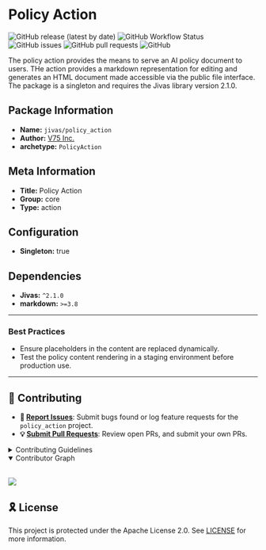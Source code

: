 # Policy Action

![GitHub release (latest by date)](https://img.shields.io/github/v/release/TrueSelph/policy_action)
![GitHub Workflow Status](https://img.shields.io/github/actions/workflow/status/TrueSelph/policy_action/test-action.yaml)
![GitHub issues](https://img.shields.io/github/issues/TrueSelph/policy_action)
![GitHub pull requests](https://img.shields.io/github/issues-pr/TrueSelph/policy_action)
![GitHub](https://img.shields.io/github/license/TrueSelph/policy_action)

The policy action provides the means to serve an AI policy document to users. THe action provides a markdown representation for editing and generates an HTML document made accessible via the public file interface. The package is a singleton and requires the Jivas library version 2.1.0.

## Package Information

- **Name:** `jivas/policy_action`
- **Author:** [V75 Inc.](https://v75inc.com/)
- **archetype:** `PolicyAction`

## Meta Information

- **Title:** Policy Action
- **Group:** core
- **Type:** action

## Configuration

- **Singleton:** true

## Dependencies
- **Jivas:** `^2.1.0`
- **markdown:** `>=3.8`

---

### Best Practices
- Ensure placeholders in the content are replaced dynamically.
- Test the policy content rendering in a staging environment before production use.

---

## 🔰 Contributing

- **🐛 [Report Issues](https://github.com/TrueSelph/policy_action/issues)**: Submit bugs found or log feature requests for the `policy_action` project.
- **💡 [Submit Pull Requests](https://github.com/TrueSelph/policy_action/blob/main/CONTRIBUTING.md)**: Review open PRs, and submit your own PRs.

<details closed>
<summary>Contributing Guidelines</summary>

1. **Fork the Repository**: Start by forking the project repository to your GitHub account.
2. **Clone Locally**: Clone the forked repository to your local machine using a git client.
   ```sh
   git clone https://github.com/TrueSelph/policy_action
   ```
3. **Create a New Branch**: Always work on a new branch, giving it a descriptive name.
   ```sh
   git checkout -b new-feature-x
   ```
4. **Make Your Changes**: Develop and test your changes locally.
5. **Commit Your Changes**: Commit with a clear message describing your updates.
   ```sh
   git commit -m 'Implemented new feature x.'
   ```
6. **Push to GitHub**: Push the changes to your forked repository.
   ```sh
   git push origin new-feature-x
   ```
7. **Submit a Pull Request**: Create a PR against the original project repository. Clearly describe the changes and their motivations.
8. **Review**: Once your PR is reviewed and approved, it will be merged into the main branch. Congratulations on your contribution!
</details>

<details open>
<summary>Contributor Graph</summary>
<br>
<p align="left">
    <a href="https://github.com/TrueSelph/policy_action/graphs/contributors">
        <img src="https://contrib.rocks/image?repo=TrueSelph/policy_action" />
   </a>
</p>
</details>

## 🎗 License

This project is protected under the Apache License 2.0. See [LICENSE](../LICENSE) for more information.